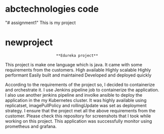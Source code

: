 # abctechnologies code
"# assignment1" 
This is my project
# newproject

                           **Edureka project**

This project is make one language which is java. It came with some requirements from the customers.
High available 
Highly scalable
Highly performant 
Easily built and maintained
Developed and deployed quickly

According  to the requirements of the project so, I decided to containerize and orchestrate it. I use Jenkins pipeline job to containerize the application. I also use another jenkins pipeline and involke ansible to deploy the application in the my Kubernetes cluster. It was highly available using replicatset, imagePullPolicy and rollingUpdate was set as deployment strategy. I ensure that the project met all the above requirements from the customer.
Please check this repository for screenshots that I took while working on this project.
This application was successfully monitor using prometheus and grafana.
